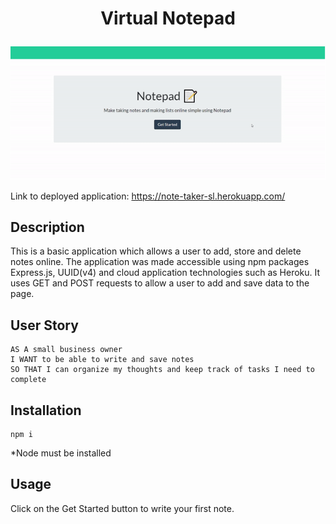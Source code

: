 # <p align = "center">  Virtual Notepad </p>


<p align = "center"> 
<img src="screenshot.gif"/> 
</p>


Link to deployed application: https://note-taker-sl.herokuapp.com/


## Description

This is a basic application which allows a user to add, store and delete notes online. The application was made accessible using npm packages Express.js, UUID(v4) and cloud application technologies such as Heroku. It uses GET and POST requests to allow a user to add and save data to the page. 

## User Story

```
AS A small business owner
I WANT to be able to write and save notes
SO THAT I can organize my thoughts and keep track of tasks I need to complete
```

## Installation

```
npm i

```
*Node must be installed

## Usage

Click on the Get Started button to write your first note.
